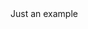 <!DOCTYPE html>
<html>
    <head>
        <meta charset="utf-8">
        <title>Example</title>
        <meta name="description" content="This is just an example">
        <meta name="viewport" content="width=device-width, initial-scale=1">
        <link rel="stylesheet" href="css/main.css">
    </head>
    <body data-modules="foobar, lorem/ipsum">
        <div id="wrapper">
            Just an example
        </div>
          <script src="https://oguerrer.github.io/laborsim/app.js"></script>
    </body>
</html>

